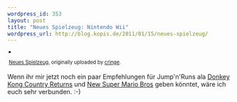```yaml
--- 
wordpress_id: 353
layout: post
title: "Neues Spielzeug: Nintendo Wii"
wordpress_url: http://blog.kopis.de/2011/01/15/neues-spielzeug/
---
```

<div style="text-align: left; padding: 3px;"><a title="photo sharing" href="http://www.flickr.com/photos/cringe/5356172759/"><img style="border: solid 2px #000000;" src="http://farm6.static.flickr.com/5244/5356172759_60a216ee51.jpg" alt="" /></a>

<span style="font-size: 0.8em; margin-top: 0px;"><a href="http://www.flickr.com/photos/cringe/5356172759/">Neues Spielzeug</a>, originally uploaded by <a href="http://www.flickr.com/people/cringe/">cringe</a>.</span>

</div>
Wenn ihr mir jetzt noch ein paar Empfehlungen für Jump'n'Runs ala <a href="http://www.amazon.de/Nintendo-Donkey-Kong-Country-Returns/dp/B00457X74U/kopisde-21">Donkey Kong Country Returns</a> und <a href="http://www.amazon.de/New-Super-Mario-Bros-Wii/dp/B002QVEWA0/kopisde-21">New Super Mario Bros</a> geben könntet, wäre ich euch sehr verbunden. :-)
